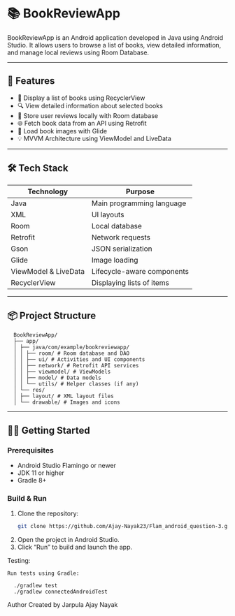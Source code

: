 # 📚 BookReviewApp

BookReviewApp is an Android application developed in Java using Android Studio. It allows users to browse a list of books, view detailed information, and manage local reviews using Room Database.

---

## 🚀 Features

- 📘 Display a list of books using RecyclerView
- 🔍 View detailed information about selected books
- 📝 Store user reviews locally with Room database
- 🌐 Fetch book data from an API using Retrofit
- 🎨 Load book images with Glide
- 💡 MVVM Architecture using ViewModel and LiveData

---

## 🛠 Tech Stack

| Technology | Purpose |
|------------|---------|
| Java       | Main programming language |
| XML        | UI layouts |
| Room       | Local database |
| Retrofit   | Network requests |
| Gson       | JSON serialization |
| Glide      | Image loading |
| ViewModel & LiveData | Lifecycle-aware components |
| RecyclerView | Displaying lists of items |

---

## 📦 Project Structure

      BookReviewApp/
      ├── app/
      │ ├── java/com/example/bookreviewapp/
      │ │ ├── room/ # Room database and DAO
      │ │ ├── ui/ # Activities and UI components
      │ │ ├── network/ # Retrofit API services
      │ │ ├── viewmodel/ # ViewModels
      │ │ ├── model/ # Data models
      │ │ └── utils/ # Helper classes (if any)
      │ └── res/
      │ ├── layout/ # XML layout files
      │ └── drawable/ # Images and icons



---

## 🧑‍💻 Getting Started

### Prerequisites

- Android Studio Flamingo or newer
- JDK 11 or higher
- Gradle 8+

### Build & Run

1. Clone the repository:
   ```bash
   git clone https://github.com/Ajay-Nayak23/Flam_android_question-3.git
2.  Open the project in Android Studio.
3.  Click “Run” to build and launch the app.


Testing: 
    
    Run tests using Gradle:
  
      ./gradlew test
      ./gradlew connectedAndroidTest


Author
Created by Jarpula Ajay Nayak
   
